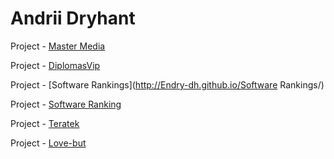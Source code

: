 # Andrii Dryhant

Project - [Master Media](http://Endry-dh.github.io/Master%20Media/)

Project - [DiplomasVip](http://Endry-dh.github.io/DiplomasVip]/)

Project - [Software Rankings](http://Endry-dh.github.io/Software Rankings/)

Project - [Software Ranking](http://Endry-dh.github.io/Software%20Ranking/)

Project - [Teratek](http://Endry-dh.github.io/Teratek)

Project - [Love-but](http://Endry-dh.github.io/Love-but/)
